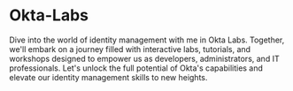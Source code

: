 # Okta-Labs
Dive into the world of identity management with me in Okta Labs. Together, we'll embark on a journey filled with interactive labs, tutorials, and workshops designed to empower us as developers, administrators, and IT professionals. Let's unlock the full potential of Okta's capabilities and elevate our identity management skills to new heights.
